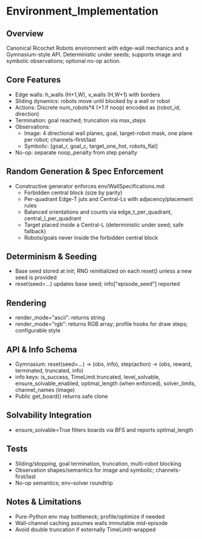 # Environment_Implementation

## Overview
Canonical Ricochet Robots environment with edge-wall mechanics and a Gymnasium-style API. Deterministic under seeds; supports image and symbolic observations; optional no-op action.

## Core Features
- Edge walls: h_walls (H+1,W), v_walls (H,W+1) with borders
- Sliding dynamics: robots move until blocked by a wall or robot
- Actions: Discrete num_robots*4 (+1 if noop) encoded as (robot_id, direction)
- Termination: goal reached; truncation via max_steps
- Observations:
  - Image: 4 directional wall planes, goal, target-robot mask, one plane per robot; channels-first/last
  - Symbolic: [goal_r, goal_c, target_one_hot, robots_flat]
- No-op: separate noop_penalty from step penalty

## Random Generation & Spec Enforcement
- Constructive generator enforces env/WallSpecifications.md:
  - Forbidden central block (size by parity)
  - Per-quadrant Edge-T juts and Central-Ls with adjacency/placement rules
  - Balanced orientations and counts via edge_t_per_quadrant, central_l_per_quadrant
  - Target placed inside a Central-L (deterministic under seed; safe fallback)
  - Robots/goals never inside the forbidden central block

## Determinism & Seeding
- Base seed stored at init; RNG reinitialized on each reset() unless a new seed is provided
- reset(seed=...) updates base seed; info["episode_seed"] reported

## Rendering
- render_mode="ascii": returns string
- render_mode="rgb": returns RGB array; profile hooks for draw steps; configurable style

## API & Info Schema
- Gymnasium: reset(seed=...) -> (obs, info), step(action) -> (obs, reward, terminated, truncated, info)
- info keys: is_success, TimeLimit.truncated, level_solvable, ensure_solvable_enabled, optimal_length (when enforced), solver_limits, channel_names (image)
- Public get_board() returns safe clone

## Solvability Integration
- ensure_solvable=True filters boards via BFS and reports optimal_length

## Tests
- Sliding/stopping, goal termination, truncation, multi-robot blocking
- Observation shapes/semantics for image and symbolic; channels-first/last
- No-op semantics; env–solver roundtrip

## Notes & Limitations
- Pure-Python env may bottleneck; profile/optimize if needed
- Wall-channel caching assumes walls immutable mid-episode
- Avoid double truncation if externally TimeLimit-wrapped
